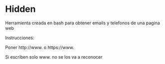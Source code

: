 
# Hidden
Herramienta creada en bash para obtener emails y telefonos de una pagina web

Instrucciones:

Poner http://www. o https://www. 

Si escriben solo www. no se los va a reconocer
